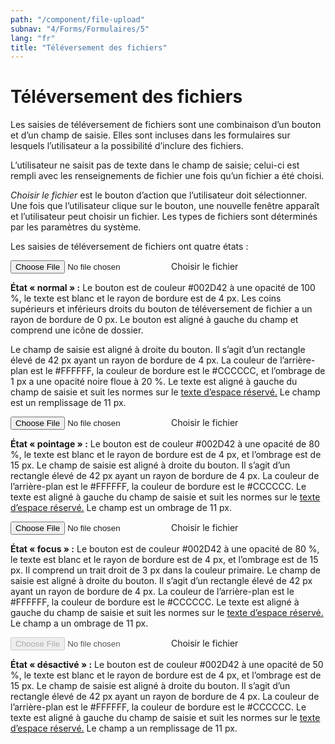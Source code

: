 ```yaml
---
path: "/component/file-upload"
subnav: "4/Forms/Formulaires/5"
lang: "fr"
title: "Téléversement des fichiers"
---
```


# Téléversement des fichiers

Les saisies de téléversement de fichiers sont une combinaison d’un bouton et d’un champ de saisie. Elles sont incluses dans les formulaires sur lesquels l’utilisateur a la possibilité d’inclure des fichiers.

L’utilisateur ne saisit pas de texte dans le champ de saisie; celui-ci est rempli avec les renseignements de fichier une fois qu’un fichier a été choisi.

*Choisir le fichier* est le bouton d’action que l’utilisateur doit sélectionner. Une fois que l’utilisateur clique sur le bouton, une nouvelle fenêtre apparaît et l’utilisateur peut choisir un fichier. Les types de fichiers sont déterminés par les paramètres du système.

Les saisies de téléversement de fichiers ont quatre états :

<div class="custom-file">
    <input type="file" id="file" class="custom-file-input" aria-label="Choisir le fichier">
    <span class="custom-file-control"></span>
    <label class="custom-file-label" for="customFile">Choisir le fichier</label>
</div>

<codeblock html='
    <div class="custom-file">
        <input type="file" id="file" class="custom-file-input" aria-label="Choisir le fichier">
        <span class="custom-file-control"></span>
        <label class="custom-file-label" for="customFile">Choisir le fichier</label>
    </div>
' react='' />

**État « normal » :** Le bouton est de couleur #002D42 à une opacité de 100 %, le texte est blanc et le rayon de bordure est de 4 px. Les coins supérieurs et inférieurs droits du bouton de téléversement de fichier a un rayon de bordure de 0 px. Le bouton est aligné à gauche du champ et comprend une icône de dossier.

Le champ de saisie est aligné à droite du bouton. Il s’agit d’un rectangle élevé de 42 px ayant un rayon de bordure de 4 px. La couleur de l’arrière-plan est le #FFFFFF, la couleur de bordure est le #CCCCCC, et l’ombrage de 1 px a une opacité noire floue à 20 %. Le texte est aligné à gauche du champ de saisie et suit les normes sur le [texte d’espace réservé.](typographie.md) Le champ est un remplissage de 11 px.

<div class="custom-file">
    <input type="file" id="file" class="custom-file-input" aria-label="file upload">
    <span class="custom-file-control"></span>
    <label class="custom-file-label" for="customFile">Choisir le fichier</label>
</div>

<codeblock html='
    <div class="custom-file">
        <input type="file" id="file" class="custom-file-input" aria-label="file upload">
        <span class="custom-file-control"></span>
        <label class="custom-file-label" for="customFile">Choisir le fichier</label>
    </div>
' react='' />

**État « pointage » :** Le bouton est de couleur #002D42 à une opacité de 80 %, le texte est blanc et le rayon de bordure est de 4 px, et l’ombrage est de 15 px.
Le champ de saisie est aligné à droite du bouton. Il s’agit d’un rectangle élevé de 42 px ayant un rayon de bordure de 4 px. La couleur de l’arrière-plan est le #FFFFFF, la couleur de bordure est le #CCCCCC. Le texte est aligné à gauche du champ de saisie et suit les normes sur le [texte d’espace réservé.](typographie.md) Le champ est un ombrage de 11 px.

<div class="custom-file">
    <input type="file" id="file" class="custom-file-input" aria-label="file upload">
    <span class="custom-file-control"></span>
    <label class="custom-file-label" for="customFile">Choisir le fichier</label>
</div>

<codeblock html='
    <div class="custom-file">
        <input type="file" id="file" class="custom-file-input" aria-label="file upload">
        <span class="custom-file-control"></span>
        <label class="custom-file-label" for="customFile">Choisir le fichier</label>
    </div>
' react='' />

**État « focus » :** Le bouton est de couleur #002D42 à une opacité de 80 %, le texte est blanc et le rayon de bordure est de 4 px, et l’ombrage est de 15 px. Il comprend un trait droit de 3 px dans la couleur primaire.
Le champ de saisie est aligné à droite du bouton. Il s’agit d’un rectangle élevé de 42 px ayant un rayon de bordure de 4 px. La couleur de l’arrière-plan est le #FFFFFF, la couleur de bordure est le #CCCCCC. Le texte est aligné à gauche du champ de saisie et suit les normes sur le [texte d’espace réservé.](typographie.md) Le champ a un ombrage de 11 px.

<div class="custom-file">
    <input type="file" id="file" class="custom-file-input" disabled aria-label="file upload">
    <span class="custom-file-control"></span>
    <label class="custom-file-label" for="customFile">Choisir le fichier</label>
</div>

<codeblock html='
    <div class="custom-file">
        <input type="file" id="file" class="custom-file-input" disabled aria-label="file upload">
        <span class="custom-file-control"></span>
        <label class="custom-file-label" for="customFile">Choisir le fichier</label>
    </div>
' react='' />

**État « désactivé » :** Le bouton est de couleur #002D42 à une opacité de 50 %, le texte est blanc et le rayon de bordure est de 4 px, et l’ombrage est de 15 px.
Le champ de saisie est aligné à droite du bouton. Il s’agit d’un rectangle élevé de 42 px ayant un rayon de bordure de 4 px. La couleur de l’arrière-plan est le #FFFFFF, la couleur de bordure est le #CCCCCC. Le texte est aligné à gauche du champ de saisie et suit les normes sur le [texte d’espace réservé.](typographie.md) Le champ a un remplissage de 11 px.
